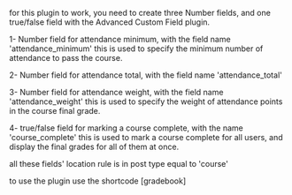 for this plugin to work, you need to create three Number fields, and one true/false field with the Advanced Custom Field plugin.

1- Number field for attendance minimum, with the field name 'attendance_minimum'
this is used to specify the minimum number of attendance to pass the course.

2- Number field for attendance total, with the field name 'attendance_total'

3- Number field for attendance weight, with the field name 'attendance_weight'
this is used to specify the weight of attendance points in the course final grade.

4- true/false field for marking a course complete, with the name 'course_complete'
this is used to mark a course complete for all users, and display the final grades for all of them at once.

all these fields' location rule is in post type equal to 'course'

to use the plugin use the shortcode [gradebook]
